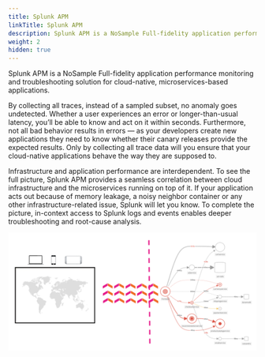 ```yaml
---
title: Splunk APM
linkTitle: Splunk APM
description: Splunk APM is a NoSample Full-fidelity application performance monitoring and troubleshooting solution for cloud-native, microservices-based applications.
weight: 2
hidden: true
---
```


Splunk APM is a NoSample Full-fidelity application performance monitoring and troubleshooting solution for cloud-native, microservices-based applications.

By collecting all traces, instead of a sampled subset, no anomaly goes undetected. Whether a user experiences an error or longer-than-usual latency, you’ll be able to know and act on it within seconds. Furthermore, not all bad behavior results in errors — as your developers create new applications they need to know whether their canary releases provide the expected results. Only by collecting all trace data will you ensure that your cloud-native applications behave the way they are supposed to.

Infrastructure and application performance are interdependent. To see the full picture, Splunk APM provides a seamless correlation between cloud infrastructure and the microservices running on top of it. If your application acts out because of memory leakage, a noisy neighbor container or any other infrastructure-related issue, Splunk will let you know. To complete the picture, in-context access to Splunk logs and events enables deeper troubleshooting and root-cause analysis.

![Architecture Overview](images/arch-overview.png)
